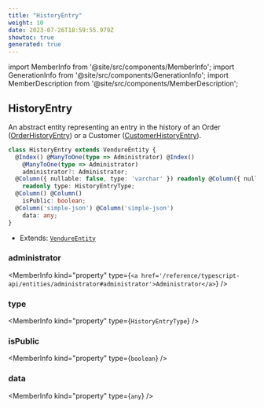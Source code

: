 ```yaml
---
title: "HistoryEntry"
weight: 10
date: 2023-07-26T18:59:55.979Z
showtoc: true
generated: true
---
```

<!-- This file was generated from the Vendure source. Do not modify. Instead, re-run the "docs:build" script -->
import MemberInfo from '@site/src/components/MemberInfo';
import GenerationInfo from '@site/src/components/GenerationInfo';
import MemberDescription from '@site/src/components/MemberDescription';


## HistoryEntry

<GenerationInfo sourceFile="packages/core/src/entity/history-entry/history-entry.entity.ts" sourceLine="14" packageName="@vendure/core" />

An abstract entity representing an entry in the history of an Order (<a href='/reference/typescript-api/entities/order-history-entry#orderhistoryentry'>OrderHistoryEntry</a>)
or a Customer (<a href='/reference/typescript-api/entities/customer-history-entry#customerhistoryentry'>CustomerHistoryEntry</a>).

```ts title="Signature"
class HistoryEntry extends VendureEntity {
  @Index() @ManyToOne(type => Administrator) @Index()
    @ManyToOne(type => Administrator)
    administrator?: Administrator;
  @Column({ nullable: false, type: 'varchar' }) readonly @Column({ nullable: false, type: 'varchar' })
    readonly type: HistoryEntryType;
  @Column() @Column()
    isPublic: boolean;
  @Column('simple-json') @Column('simple-json')
    data: any;
}
```
* Extends: <code><a href='/reference/typescript-api/entities/vendure-entity#vendureentity'>VendureEntity</a></code>



<div className="members-wrapper">

### administrator

<MemberInfo kind="property" type={`<a href='/reference/typescript-api/entities/administrator#administrator'>Administrator</a>`}   />


### type

<MemberInfo kind="property" type={`HistoryEntryType`}   />


### isPublic

<MemberInfo kind="property" type={`boolean`}   />


### data

<MemberInfo kind="property" type={`any`}   />




</div>
